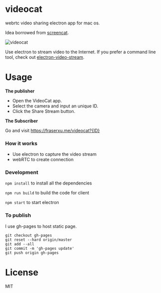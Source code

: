 # videocat
webrtc video sharing electron app for mac os.

Idea borrowed from [screencat](https://github.com/maxogden/screencat).

![videocat](https://cloud.githubusercontent.com/assets/1183541/10559177/c0ffd4b0-751c-11e5-8615-94442c814bff.png)

Use electron to stream video to the Internet. If you prefer a command line tool, check out [electron-video-stream](https://github.com/fraserxu/electron-video-stream).

Usage
=====

**The publisher**

* Open the VideoCat app.
* Select the camera and input an unique ID.
* Click the Share Stream button.

**The Subscriber**

Go and visit https://fraserxu.me/videocat?{ID}

### How it works

* Use electron to capture the video stream
* webRTC to create connection

### Development

`npm install` to install all the dependencies

`npm run build` to build the code for client

`npm start` to start electron

### To publish

I use gh-pages to host static page.

```
git checkout gh-pages
git reset --hard origin/master
git add --all
git commit -m 'gh-pages update'
git push origin gh-pages
```

License
=======
MIT
